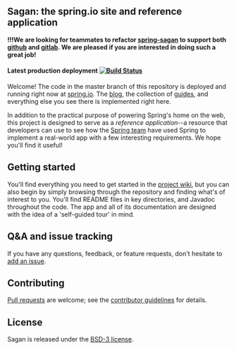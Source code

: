 ## Sagan: the spring.io site and reference application

**!!!We are looking for teammates to refactor [spring-sagan](https://github.com/spring-io/sagan) to support both [github](https://github.com) and [gitlab](https://gitlab.com). We are pleased if you are interested in doing such a great job!**

#### Latest production deployment [![Build Status](https://travis-ci.org/spring-io/sagan.svg?branch=master)](https://travis-ci.org/spring-io/sagan)

Welcome! The code in the master branch of this repository is deployed and running right now at [spring.io](http://spring.io). The [blog][], the collection of [guides][], and everything else you see there is implemented right here.

In addition to the practical purpose of powering Spring's home on the web, this project is designed to serve as a *reference application*--a resource that developers can use to see how the [Spring team][] have used Spring to implement a real-world app with a few interesting requirements. We hope you'll find it useful!

## Getting started

You'll find everything you need to get started in the [project wiki][], but you can also begin by simply browsing through the repository and finding what's of interest to you. You'll find README files in key directories, and Javadoc throughout the code. The app and all of its documentation are designed with the idea of a 'self-guided tour' in mind.

## Q&A and issue tracking

If you have any questions, feedback, or feature requests, don't hesitate to [add an issue][].

## Contributing

[Pull requests](http://help.github.com/send-pull-requests) are welcome; see the [contributor guidelines](CONTRIBUTING.md) for details.

## License

Sagan is released under the [BSD-3 license](LICENSE.md).


[blog]: http://spring.io/blog
[guides]: http://spring.io/guides
[Spring team]: http://spring.io/team
[project wiki]: https://github.com/spring-io/sagan/wiki
[add an issue]: https://github.com/spring-io/sagan/issues
